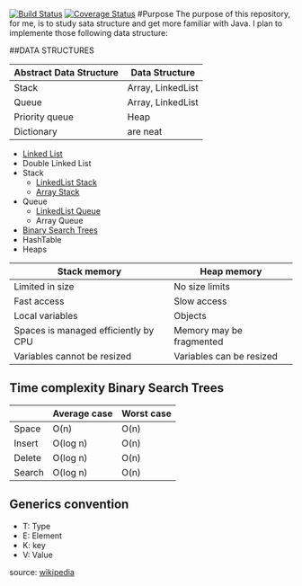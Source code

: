 [![Build Status](https://travis-ci.org/fabientownsend/datastructures-java.svg?branch=master)](https://travis-ci.org/fabientownsend/datastructures-java) 
[![Coverage Status](https://coveralls.io/repos/github/fabientownsend/datastructures-java/badge.svg?branch=master)](https://coveralls.io/github/fabientownsend/datastructures-java?branch=master)
#Purpose
The purpose of this repository, for me, is to study sata structure and get more familiar with Java.
I plan to implemente those following data structure:

##DATA STRUCTURES

| Abstract Data Structure | Data Structure    |
| ------------------------|-------------------|
| Stack                   | Array, LinkedList |
| Queue                   | Array, LinkedList |
| Priority queue          | Heap              |
| Dictionary              | are neat          |

- [Linked List](https://github.com/fabientownsend/datastructures-java/blob/master/src/main/java/datastructures/LinkedList.java)
- Double Linked List
- Stack
  - [LinkedList Stack](https://github.com/fabientownsend/datastructures-java/blob/master/src/main/java/datastructures/StackLinkedList.java)
  - [Array Stack](https://github.com/fabientownsend/datastructures-java/blob/master/src/main/java/datastructures/ArrayStack.java)
- Queue
  - [LinkedList Queue](https://github.com/fabientownsend/datastructures-java/blob/master/src/main/java/datastructures/Queue.java)
  - Array Queue
- [Binary Search Trees](https://github.com/fabientownsend/datastructures-java/blob/master/src/main/java/datastructures/BinarySearchTrees.java)
- HashTable
- Heaps

| Stack memory                         | Heap memory              |
| -------------------------------------|--------------------------|
| Limited in size                      | No size limits           |
| Fast access                          | Slow access              |
| Local variables                      | Objects                  |
| Spaces is managed efficiently by CPU | Memory may be fragmented |
| Variables cannot be resized          | Variables can be resized |

## Time complexity Binary Search Trees
|        | Average case | Worst case |
| -------|--------------|------------|
| Space  | O(n)         | O(n)       |
| Insert | O(log n)     | O(n)       |
| Delete | O(log n)     | O(n)       |
| Search | O(log n)     | O(n)       |

## Generics convention
- T: Type
- E: Element
- K: key
- V: Value

source: [wikipedia](https://en.wikipedia.org/wiki/List_of_data_structures)
